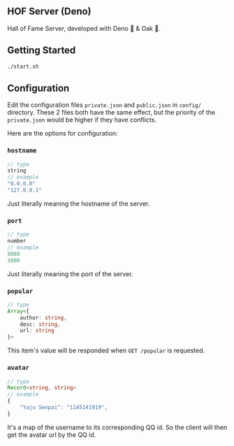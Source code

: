 ## HOF Server (Deno)

Hall of Fame Server, developed with Deno 🦕 & Oak 🌳.

## Getting Started

```bash
./start.sh
```

## Configuration

Edit the configuration files `private.json` and `public.json` in `config/` directory. These 2 files both have the same effect, but the priority of the `private.json` would be higher if they have conflicts.

Here are the options for configuration:

### `hostname`

```ts
// type
string
// example
"0.0.0.0"
"127.0.0.1"
```

Just literally meaning the hostname of the server.

### `port`

```ts
// type
number
// example
8080
3000
```

Just literally meaning the port of the server.

### `popular`

```ts
// type
Array<{
    author: string,
    desc: string,
    url: string
}>
```

This item's value will be responded when `GET /popular` is requested.

### `avatar`

```ts
// type
Record<string, string>
// example
{
    "Yaju Senpai": "1145141919",
}
```

It's a map of the username to its corresponding QQ id. So the client will then get the
avatar url by the QQ id.

